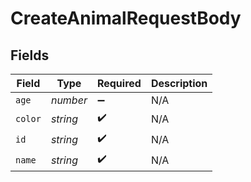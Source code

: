 # CreateAnimalRequestBody


## Fields

| Field              | Type               | Required           | Description        |
| ------------------ | ------------------ | ------------------ | ------------------ |
| `age`              | *number*           | :heavy_minus_sign: | N/A                |
| `color`            | *string*           | :heavy_check_mark: | N/A                |
| `id`               | *string*           | :heavy_check_mark: | N/A                |
| `name`             | *string*           | :heavy_check_mark: | N/A                |